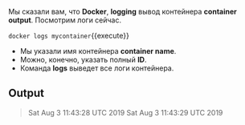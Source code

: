 Мы сказали вам, что **Docker**, **logging** вывод контейнера **container output**.
Посмотрим логи сейчас.

`docker logs mycontainer`{{execute}}

- Мы указали имя контейнера **container name**.
- Можно, конечно, указать полный **ID**.
- Команда **logs** выведет все логи контейнера.

## Output
> Sat Aug  3 11:43:28 UTC 2019
> Sat Aug  3 11:43:29 UTC 2019

